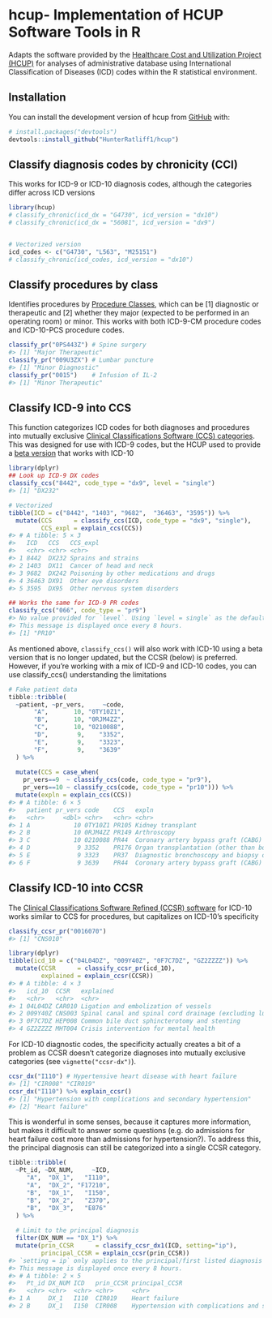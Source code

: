 
<!-- README.md is generated from README.Rmd. Please edit that file -->

# hcup- Implementation of HCUP Software Tools in R

<!-- badges: start -->

<!-- badges: end -->

Adapts the software provided by the [Healthcare Cost and Utilization
Project (HCUP)](https://www.hcup-us.ahrq.gov/tools_software.jsp) for
analyses of administrative database using International Classification
of Diseases (ICD) codes within the R statistical environment.

## Installation

You can install the development version of hcup from
[GitHub](https://github.com/) with:

``` r
# install.packages("devtools")
devtools::install_github("HunterRatliff1/hcup")
```

## Classify diagnosis codes by chronicity (CCI)

This works for ICD-9 or ICD-10 diagnosis codes, although the categories
differ across ICD versions

``` r
library(hcup)
# classify_chronic(icd_dx = "G4730", icd_version = "dx10")
# classify_chronic(icd_dx = "56081", icd_version = "dx9")


# Vectorized version
icd_codes <- c("G4730", "L563", "M25151")
# classify_chronic(icd_codes, icd_version = "dx10")
```

## Classify procedures by class

Identifies procedures by [Procedure
Classes](https://www.hcup-us.ahrq.gov/toolssoftware/procedureicd10/procedure_icd10.jsp),
which can be \[1\] diagnostic or therapeutic and \[2\] whether they
major (expected to be performed in an operating room) or minor. This
works with both ICD-9-CM procedure codes and ICD-10-PCS procedure codes.

``` r
classify_pr("0PS443Z") # Spine surgery
#> [1] "Major Therapeutic"
classify_pr("009U3ZX") # Lumbar puncture
#> [1] "Minor Diagnostic"
classify_pr("0015")    # Infusion of IL-2
#> [1] "Minor Therapeutic"
```

## Classify ICD-9 into CCS

This function categorizes ICD codes for both diagnoses and procedures
into mutually exclusive [Clinical Classifications Software (CCS)
categories](https://www.hcup-us.ahrq.gov/toolssoftware/ccs/ccs.jsp).
This was designed for use with ICD-9 codes, but the HCUP used to provide
a [beta
version](https://www.hcup-us.ahrq.gov/toolssoftware/ccsr/ccsr_archive.jsp)
that works with ICD-10

``` r
library(dplyr)
## Look up ICD-9 DX codes
classify_ccs("8442", code_type = "dx9", level = "single")
#> [1] "DX232"

# Vectorized
tibble(ICD = c("8442", "1403", "9682",  "36463", "3595")) %>%
  mutate(CCS      = classify_ccs(ICD, code_type = "dx9", "single"),
         CCS_expl = explain_ccs(CCS))
#> # A tibble: 5 × 3
#>   ICD   CCS   CCS_expl                                
#>   <chr> <chr> <chr>                                   
#> 1 8442  DX232 Sprains and strains                     
#> 2 1403  DX11  Cancer of head and neck                 
#> 3 9682  DX242 Poisoning by other medications and drugs
#> 4 36463 DX91  Other eye disorders                     
#> 5 3595  DX95  Other nervous system disorders

## Works the same for ICD-9 PR codes
classify_ccs("066", code_type = "pr9")
#> No value provided for `level`. Using `level = single` as the default
#> This message is displayed once every 8 hours.
#> [1] "PR10"
```

As mentioned above, `classify_ccs()` will also work with ICD-10 using a
beta version that is no longer updated, but the CCSR (below) is
preferred. However, if you’re working with a mix of ICD-9 and ICD-10
codes, you can use classify\_ccs() understanding the limitations

``` r
# Fake patient data
tibble::tribble(
  ~patient, ~pr_vers,     ~code,
       "A",       10, "0TY10Z1",
       "B",       10, "0RJM4ZZ",
       "C",       10, "0210088",
       "D",        9,    "3352",
       "E",        9,    "3323",
       "F",        9,    "3639"
  ) %>%
  
  mutate(CCS = case_when(
    pr_vers==9  ~ classify_ccs(code, code_type = "pr9"),
    pr_vers==10 ~ classify_ccs(code, code_type = "pr10"))) %>%
  mutate(expln = explain_ccs(CCS))
#> # A tibble: 6 × 5
#>   patient pr_vers code    CCS   expln                                           
#>   <chr>     <dbl> <chr>   <chr> <chr>                                           
#> 1 A            10 0TY10Z1 PR105 Kidney transplant                               
#> 2 B            10 0RJM4ZZ PR149 Arthroscopy                                     
#> 3 C            10 0210088 PR44  Coronary artery bypass graft (CABG)             
#> 4 D             9 3352    PR176 Organ transplantation (other than bone marrow c…
#> 5 E             9 3323    PR37  Diagnostic bronchoscopy and biopsy of bronchus  
#> 6 F             9 3639    PR44  Coronary artery bypass graft (CABG)
```

## Classify ICD-10 into CCSR

The [Clinical Classifications Software Refined (CCSR)
software](https://www.hcup-us.ahrq.gov/toolssoftware/ccsr/ccs_refined.jsp)
for ICD-10 works similar to CCS for procedures, but capitalizes on
ICD-10’s specificity

``` r
classify_ccsr_pr("0016070")
#> [1] "CNS010"

library(dplyr)
tibble(icd_10 = c("04L04DZ", "009Y40Z", "0F7C7DZ", "GZ2ZZZZ")) %>%
  mutate(CCSR      = classify_ccsr_pr(icd_10),
         explained = explain_ccsr(CCSR))
#> # A tibble: 4 × 3
#>   icd_10  CCSR   explained                                                      
#>   <chr>   <chr>  <chr>                                                          
#> 1 04L04DZ CAR010 Ligation and embolization of vessels                           
#> 2 009Y40Z CNS003 Spinal canal and spinal cord drainage (excluding lumbar punctu…
#> 3 0F7C7DZ HEP008 Common bile duct sphincterotomy and stenting                   
#> 4 GZ2ZZZZ MHT004 Crisis intervention for mental health
```

For ICD-10 diagnostic codes, the specificity actually creates a bit of a
problem as CCSR doesn’t categorize diagnoses into mutually exclusive
categories (see `vignette("ccsr-dx")`).

``` r
ccsr_dx("I110") # Hypertensive heart disease with heart failure
#> [1] "CIR008" "CIR019"
ccsr_dx("I110") %>% explain_ccsr()
#> [1] "Hypertension with complications and secondary hypertension"
#> [2] "Heart failure"
```

This is wonderful in some senses, because it captures more information,
but makes it difficult to answer some questions (e.g. do admissions for
heart failure cost more than admissions for hypertension?). To address
this, the principal diagnosis can still be categorized into a single
CCSR category.

``` r
tibble::tribble(
  ~Pt_id, ~DX_NUM,     ~ICD,
     "A",  "DX_1",   "I110",
     "A",  "DX_2", "F17210",
     "B",  "DX_1",   "I150",
     "B",  "DX_2",   "Z370",
     "B",  "DX_3",   "E876"
  ) %>%
  
  # Limit to the principal diagnosis
  filter(DX_NUM == "DX_1") %>%
  mutate(prin_CCSR      = classify_ccsr_dx1(ICD, setting="ip"),
         principal_CCSR = explain_ccsr(prin_CCSR)) 
#> `setting = ip` only applies to the principal/first listed diagnosis
#> This message is displayed once every 8 hours.
#> # A tibble: 2 × 5
#>   Pt_id DX_NUM ICD   prin_CCSR principal_CCSR                                   
#>   <chr> <chr>  <chr> <chr>     <chr>                                            
#> 1 A     DX_1   I110  CIR019    Heart failure                                    
#> 2 B     DX_1   I150  CIR008    Hypertension with complications and secondary hy…
```
